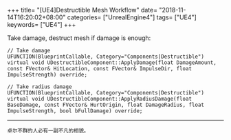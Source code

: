 +++
title= "[UE4]Destructible Mesh Workflow"
date= "2018-11-14T16:20:02+08:00"
categories= ["UnrealEngine4"]
tags= ["UE4"]
keywords= ["UE4"]
+++

Take damage, destruct mesh if damage is enough:

    // Take damage
	UFUNCTION(BlueprintCallable, Category="Components|Destructible")
	virtual void UDestructibleComponent::ApplyDamage(float DamageAmount, const FVector& HitLocation, const FVector& ImpulseDir, float ImpulseStrength) override;

	// Take radius damage
	UFUNCTION(BlueprintCallable, Category="Components|Destructible")
	virtual void UDestructibleComponent::ApplyRadiusDamage(float BaseDamage, const FVector& HurtOrigin, float DamageRadius, float ImpulseStrength, bool bFullDamage) override;
	
***
`卓尔不群的人必有一副不凡的相貌。`